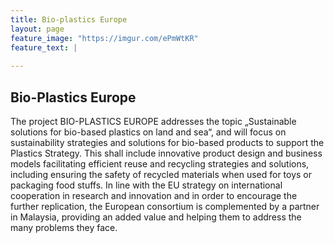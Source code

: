 ```yaml
---
title: Bio-plastics Europe
layout: page
feature_image: "https://imgur.com/ePmWtKR"
feature_text: |
  
---
```

## Bio-Plastics Europe
The project BIO-PLASTICS EUROPE addresses the topic „Sustainable solutions for bio-based plastics on land and sea“, and will focus on sustainability strategies and solutions for bio-based products to support the Plastics Strategy. This shall include innovative product design and business models facilitating efficient reuse and recycling strategies and solutions, including ensuring the safety of recycled materials when used for toys or packaging food stuffs. In line with the EU strategy on international cooperation in research and innovation and in order to encourage the further replication, the European consortium is complemented by a partner in Malaysia, providing an added value and helping them to address the many problems they face.
